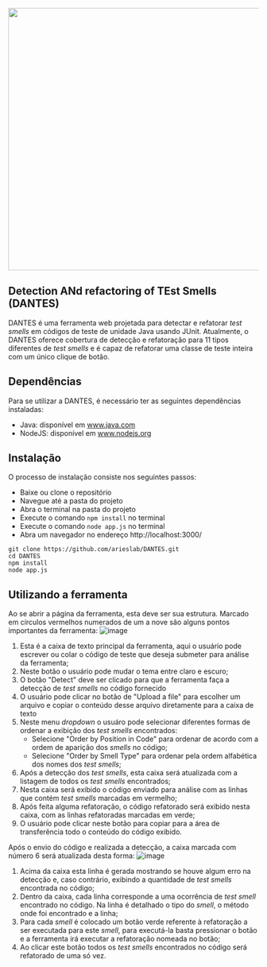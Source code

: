 <p><img src="https://github.com/arieslab/DANTES/blob/main/logotipo-dantes.png?raw=true" width="528"></p>
<!--# DANTES-->

## Detection ANd refactoring of TEst Smells (DANTES)

DANTES é uma ferramenta web projetada para detectar e refatorar _test smells_ em códigos de teste de unidade Java usando JUnit. Atualmente, o DANTES oferece cobertura de detecção e refatoração para 11 tipos diferentes de _test smells_ e é capaz de refatorar uma classe de teste inteira com um único clique de botão.

## Dependências
Para se utilizar a DANTES, é necessário ter as seguintes dependências instaladas:
* Java: disponível em www.java.com
* NodeJS: disponível em www.nodejs.org

## Instalação
O processo de instalação consiste nos seguintes passos:
* Baixe ou clone o repositório
* Navegue até a pasta do projeto
* Abra o terminal na pasta do projeto
* Execute o comando ````npm install```` no terminal
* Execute o comando ````node app.js```` no terminal
* Abra um navegador no endereço http://localhost:3000/

````shell
git clone https://github.com/arieslab/DANTES.git
cd DANTES
npm install
node app.js
````

## Utilizando a ferramenta
Ao se abrir a página da ferramenta, esta deve ser sua estrutura. Marcado em círculos vermelhos numerados de um a nove são alguns pontos importantes da ferramenta:
![image](https://github.com/arieslab/DANTES/assets/71935065/e7850030-e2e1-425d-8b24-54a37207c79c)

1. Esta é a caixa de texto principal da ferramenta, aqui o usuário pode escrever ou colar o código de teste que deseja submeter para análise da ferramenta;
2. Neste botão o usuário pode mudar o tema entre claro e escuro;
3. O botão "Detect" deve ser clicado para que a ferramenta faça a detecção de _test smells_ no código fornecido
4. O usuário pode clicar no botão de "Upload a file" para escolher um arquivo e copiar o conteúdo desse arquivo diretamente para a caixa de texto
5. Neste menu _dropdown_ o usuáro pode selecionar diferentes formas de ordenar a exibição dos _test smells_ encontrados:
   * Selecione "Order by Position in Code" para ordenar de acordo com a ordem de aparição dos _smells_ no código;
   * Selecione "Order by Smell Type" para ordenar pela ordem alfabética dos nomes dos _test smells_;
6. Após a detecção dos _test smells_, esta caixa será atualizada com a listagem de todos os _test smells_ encontrados;
7. Nesta caixa será exibido o código enviado para análise com as linhas que contém _test smells_ marcadas em vermelho;
8. Após feita alguma refatoração, o código refatorado será exibido nesta caixa, com as linhas refatoradas marcadas em verde;
9. O usuário pode clicar neste botão para copiar para a área de transferência todo o conteúdo do código exibido.

Após o envio do código e realizada a detecção, a caixa marcada com número 6 será atualizada desta forma:
![image](https://github.com/arieslab/DANTES/assets/71935065/9f01309a-21da-4593-a539-481c40882075)

1. Acima da caixa esta linha é gerada mostrando se houve algum erro na detecção e, caso contrário, exibindo a quantidade de _test smells_ encontrada no código;
2. Dentro da caixa, cada linha corresponde a uma ocorrência de _test smell_ encontrado no código. Na linha é detalhado o tipo do _smell_, o método onde foi encontrado e a linha;
3. Para cada _smell_ é colocado um botão verde referente à refatoração a ser executada para este _smell_, para executá-la basta pressionar o botão e a ferramenta irá executar a refatoração nomeada no botão;  
4. Ao clicar este botão todos os _test smells_ encontrados no código será refatorado de uma só vez.
